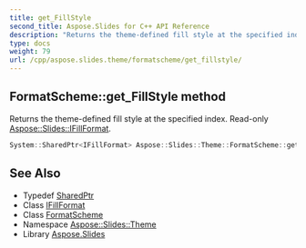 ```yaml
---
title: get_FillStyle
second_title: Aspose.Slides for C++ API Reference
description: "Returns the theme-defined fill style at the specified index. Read-only Aspose::Slides::IFillFormat."
type: docs
weight: 79
url: /cpp/aspose.slides.theme/formatscheme/get_fillstyle/
---
```

## FormatScheme::get_FillStyle method


Returns the theme-defined fill style at the specified index. Read-only [Aspose::Slides::IFillFormat](../../../aspose.slides/ifillformat/).

```cpp
System::SharedPtr<IFillFormat> Aspose::Slides::Theme::FormatScheme::get_FillStyle(int32_t index) override
```

## See Also

* Typedef [SharedPtr](../../../system/sharedptr/)
* Class [IFillFormat](../../../aspose.slides/ifillformat/)
* Class [FormatScheme](../)
* Namespace [Aspose::Slides::Theme](../../)
* Library [Aspose.Slides](../../../)

